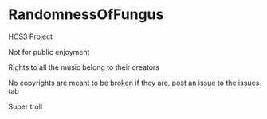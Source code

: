 # RandomnessOfFungus

HCS3 Project

Not for public enjoyment

Rights to all the music belong to their creators

No copyrights are meant to be broken if they are, post an issue to the issues tab

Super troll

